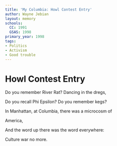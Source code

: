 ```yaml
---
title: 'My Columbia: Howl Contest Entry'
author: Wayne Jebian
layout: memory
schools:
  CC: 1991
  GSAS: 1998
primary_year: 1998
tags:
- Politics
- Activism
- Good trouble
---
```

# Howl Contest Entry

Do you remember River Rat? Dancing in the dregs,

Do you recall Phi Epsilon? Do you remember kegs?

In Manhattan, at Columbia, there was a microcosm of

America,

And the word up there was the word everywhere:

Culture war no more.
